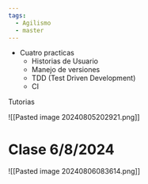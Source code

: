 ```yaml
---
tags:
  - Agilismo
  - master
---
```

- Cuatro practicas
	- Historias de Usuario
	- Manejo de versiones
	- TDD (Test Driven Development)
	- CI

Tutorias 

![[Pasted image 20240805202921.png]]

# Clase 6/8/2024

![[Pasted image 20240806083614.png]]

